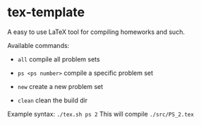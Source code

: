 # tex-template
A easy to use LaTeX tool for compiling homeworks and such.

Available commands:
  - `all`
      compile all problem sets

  - `ps <ps number>`
      compile a specific problem set

  - `new`
      create a new problem set

  - `clean`
      clean the build dir

Example syntax:
    `./tex.sh ps 2`
    This will compile `./src/PS_2.tex`
